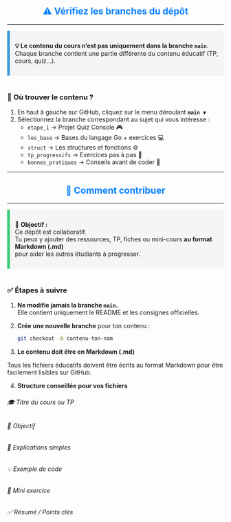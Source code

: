 <h2 align="center" style="color:#007ffd;">⚠️ Vérifiez les branches du dépôt</h2>

---

<div style="background-color:#f5f5f5; border-left:6px solid #3498db; padding:12px;">

<b>💡 Le contenu du cours n’est pas uniquement dans la branche <code>main</code>.</b>  
Chaque branche contient une partie différente du contenu éducatif (TP, cours, quiz…).

</div>

<br/>

### 🧭 Où trouver le contenu ?

1. En haut à gauche sur GitHub, cliquez sur le menu déroulant <b><code>main ▼</code></b>  
2. Sélectionnez la branche correspondant au sujet qui vous intéresse :
   - <code>etape_1</code> → Projet Quiz Console 🎮  
   - <code>les_base</code> → Bases du langage Go + exercices 💻  
   - <code>struct</code> → Les structures et fonctions ⚙️  
   - <code>tp_progressifs</code> → Exercices pas à pas 🧩  
   - <code>bonnes_pratiques</code> → Conseils avant de coder 🚀  

---

<h2 align="center" style="color:#007ffd;">🤝 Comment contribuer</h2>

---

<div style="background-color:#f5f5f5; border-left:6px solid #2ecc71; padding:12px;">

📘 **Objectif :**  
Ce dépôt est collaboratif.  
Tu peux y ajouter des ressources, TP, fiches ou mini-cours **au format Markdown (.md)**  
pour aider les autres étudiants à progresser.

</div>

<br/>

### ✅ Étapes à suivre

1. **Ne modifie jamais la branche `main`.**  
   Elle contient uniquement le README et les consignes officielles.

2. **Crée une nouvelle branche** pour ton contenu :
   ```bash
   git checkout -b contenu-ton-nom

3. **Le contenu doit être en Markdown (.md)**

Tous les fichiers éducatifs doivent être écrits au format Markdown
pour être facilement lisibles sur GitHub.


 4. **Structure conseillée pour vos fichiers**
###### 🎓 Titre du cours ou TP
###### 🎯 Objectif
###### 📘 Explications simples
###### 💡 Exemple de code
###### 🧪 Mini exercice
###### ✅ Résumé / Points clés
